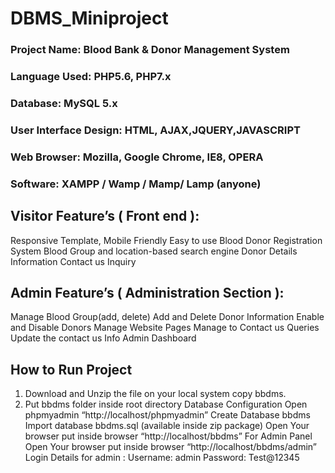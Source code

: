 # DBMS_Miniproject

### Project Name: Blood Bank & Donor Management System
### Language Used: PHP5.6, PHP7.x
### Database:	MySQL 5.x
### User Interface Design:	HTML, AJAX,JQUERY,JAVASCRIPT
### Web Browser:	Mozilla, Google Chrome, IE8, OPERA
### Software:	XAMPP / Wamp / Mamp/ Lamp (anyone)

## Visitor Feature’s ( Front end ):
Responsive Template, Mobile Friendly
Easy to use
Blood Donor Registration System
Blood Group and location-based search engine
Donor Details Information
Contact us Inquiry

## Admin Feature’s ( Administration Section ):
Manage Blood Group(add, delete)
Add and Delete Donor Information
Enable and Disable Donors
Manage Website Pages
Manage to Contact us Queries
Update the contact us Info
Admin Dashboard

## How to Run Project
1. Download and Unzip the file on your local system copy bbdms.
2. Put bbdms folder inside root directory
Database Configuration
Open phpmyadmin “http://localhost/phpmyadmin”
Create Database bbdms
Import database bbdms.sql (available inside zip package)
Open Your browser put inside browser “http://localhost/bbdms”
For Admin Panel
Open Your browser put inside browser “http://localhost/bbdms/admin”
Login Details for admin :
Username: admin
Password: Test@12345
